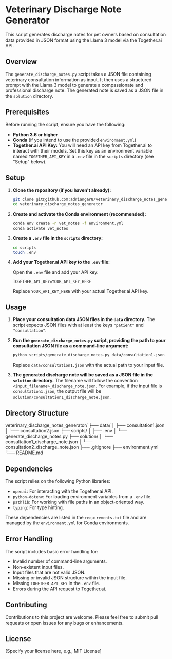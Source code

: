 # Veterinary Discharge Note Generator

This script generates discharge notes for pet owners based on consultation data provided in JSON format using the Llama 3 model via the Together.ai API.

## Overview

The `generate_discharge_notes.py` script takes a JSON file containing veterinary consultation information as input. It then uses a structured prompt with the Llama 3 model to generate a compassionate and professional discharge note. The generated note is saved as a JSON file in the `solution` directory.

## Prerequisites

Before running the script, ensure you have the following:

* **Python 3.6 or higher**
* **Conda** (if you intend to use the provided `environment.yml`)
* **Together.ai API Key:** You will need an API key from Together.ai to interact with their models. Set this key as an environment variable named `TOGETHER_API_KEY` in a `.env` file in the `scripts` directory (see "Setup" below).

## Setup

1.  **Clone the repository (if you haven't already):**

    ```bash
    git clone git@github.com:adriangar8/veterinary_discharge_notes_generator.git
    cd veterinary_discharge_notes_generator
    ```

2.  **Create and activate the Conda environment (recommended):**

    ```bash
    conda env create -n vet_notes -f environment.yml
    conda activate vet_notes
    ```

3.  **Create a `.env` file in the `scripts` directory:**

    ```bash
    cd scripts
    touch .env
    ```

4.  **Add your Together.ai API key to the `.env` file:**

    Open the `.env` file and add your API key:

    ```
    TOGETHER_API_KEY=YOUR_API_KEY_HERE
    ```

    Replace `YOUR_API_KEY_HERE` with your actual Together.ai API key.

## Usage

1.  **Place your consultation data JSON files in the `data` directory.** The script expects JSON files with at least the keys `"patient"` and `"consultation"`.

2.  **Run the `generate_discharge_notes.py` script, providing the path to your consultation JSON file as a command-line argument:**

    ```bash
    python scripts/generate_discharge_notes.py data/consultation1.json
    ```

    Replace `data/consultation1.json` with the actual path to your input file.

3.  **The generated discharge note will be saved as a JSON file in the `solution` directory.** The filename will follow the convention `<input_filename>_discharge_note.json`. For example, if the input file is `consultation1.json`, the output file will be `solution/consultation1_discharge_note.json`.

## Directory Structure

veterinary_discharge_notes_generator/
├── data/
│   ├── consultation1.json
│   └── consultation2.json
├── scripts/
│   ├── .env
│   └── generate_discharge_notes.py
├── solution/
│   ├── consultation1_discharge_note.json
│   └── consultation2_discharge_note.json
├── .gitignore
├── environment.yml
└── README.md

## Dependencies

The script relies on the following Python libraries:

* `openai`: For interacting with the Together.ai API.
* `python-dotenv`: For loading environment variables from a `.env` file.
* `pathlib`: For working with file paths in an object-oriented way.
* `typing`: For type hinting.

These dependencies are listed in the `requirements.txt` file and are managed by the `environment.yml` for Conda environments.

## Error Handling

The script includes basic error handling for:

* Invalid number of command-line arguments.
* Non-existent input files.
* Input files that are not valid JSON.
* Missing or invalid JSON structure within the input file.
* Missing `TOGETHER_API_KEY` in the `.env` file.
* Errors during the API request to Together.ai.

## Contributing

Contributions to this project are welcome. Please feel free to submit pull requests or open issues for any bugs or enhancements.

## License

[Specify your license here, e.g., MIT License]
